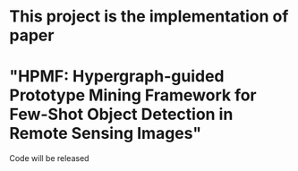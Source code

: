 # This project is the implementation of paper
# "HPMF: Hypergraph-guided Prototype Mining Framework for Few-Shot Object Detection in Remote Sensing Images"


Code will be released


